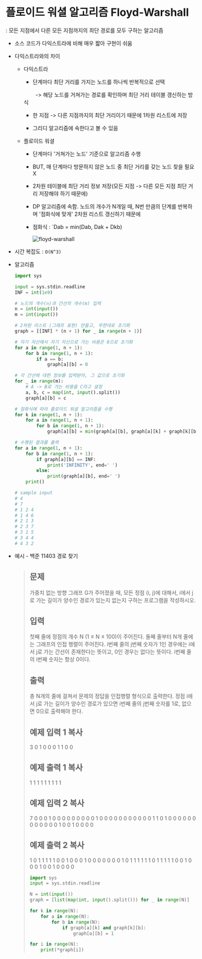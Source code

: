 # 플로이드 워셜 알고리즘 Floyd-Warshall

: 모든 지점에서 다른 모든 지점까지의 최단 경로를 모두 구하는 알고리즘

- 소스 코드가 다익스트라에 비해 매우 짧아 구현이 쉬움

- 다익스트라와의 차이
  
  - 다익스트라
    
    - 단계마다 최단 거리를 가지는 노드를 하나씩 반복적으로 선택
    
            ->  해당 노드를 거쳐가는 경로를 확인하며 최단 거리 테이블 갱신하는 방식
    
    - 한 지점 -> 다른 지점까지의 최단 거리이기 때문에 1차원 리스트에 저장
    
    - 그리디 알고리즘에 속한다고 볼 수 있음
  
  - 플로이드 워셜
    
    - 단계마다 '거쳐가는 노드' 기준으로 알고리즘 수행
    
    - BUT, 매 단계마다 방문하지 않은 노드 중 최단 거리를 갖는 노드 찾을 필요 X
    
    - 2차원 테이블에 최단 거리 정보 저장(모든 지점 -> 다른 모든 지점 최단 거리 저장해야 하기 때문에)
    
    - DP 알고리즘에 속함. 노드의 개수가 N개일 때, N번 만큼의 단계를 반복하며 '점화식에 맞게' 2차원 리스트 갱신하기 때문에
    
    - 점화식 : `Dab = min(Dab, Dak + Dkb)
      
      ![floyd-warshall](https://github.com/user-attachments/assets/7403f5c4-8ef1-4f73-a2f4-e0a3d4195f0b)

- 시간 복잡도 : `O(N^3)`

- 알고리즘
  
  ```python
  import sys
  
  input = sys.stdin.readline
  INF = int(1e9)
  
  # 노드의 개수(n)과 간선의 개수(m) 입력
  n = int(input())
  m = int(input())
  
  # 2차원 리스트 (그래프 표현) 만들고, 무한대로 초기화
  graph = [[INF] * (n + 1) for _ in range(n + 1)]
  
  # 자기 자신에서 자기 자신으로 가는 비용은 0으로 초기화
  for a in range(1, n + 1):
      for b in range(1, n + 1):
          if a == b:
              graph[a][b] = 0
  
  # 각 간선에 대한 정보를 입력받아, 그 값으로 초기화
  for _ in range(m):
      # A -> B로 가는 비용을 C라고 설정
      a, b, c = map(int, input().split())
      graph[a][b] = c
  
  # 점화식에 따라 플로이드 워셜 알고리즘을 수행
  for k in range(1, n + 1):
      for a in range(1, n + 1):
          for b in range(1, n + 1):
              graph[a][b] = min(graph[a][b], graph[a][k] + graph[k][b])
  
  # 수행된 결과를 출력
  for a in range(1, n + 1):
      for b in range(1, n + 1):
          if graph[a][b] == INF:
              print('INFINITY', end=' ')
          else:
              print(graph[a][b], end=' ')
      print()
  
  # sample input
  # 4
  # 7
  # 1 2 4
  # 1 4 6
  # 2 1 3
  # 2 3 7
  # 3 1 5
  # 3 4 4
  # 4 3 2
  ```

- 예시 - 백준 11403 경로 찾기
  
  > ## 문제
  > 
  > 가중치 없는 방향 그래프 G가 주어졌을 때, 모든 정점 (i, j)에 대해서, i에서 j로 가는 길이가 양수인 경로가 있는지 없는지 구하는 프로그램을 작성하시오.
  > 
  > ## 입력
  > 
  > 첫째 줄에 정점의 개수 N (1 ≤ N ≤ 100)이 주어진다. 둘째 줄부터 N개 줄에는 그래프의 인접 행렬이 주어진다. i번째 줄의 j번째 숫자가 1인 경우에는 i에서 j로 가는 간선이 존재한다는 뜻이고, 0인 경우는 없다는 뜻이다. i번째 줄의 i번째 숫자는 항상 0이다.
  > 
  > ## 출력
  > 
  > 총 N개의 줄에 걸쳐서 문제의 정답을 인접행렬 형식으로 출력한다. 정점 i에서 j로 가는 길이가 양수인 경로가 있으면 i번째 줄의 j번째 숫자를 1로, 없으면 0으로 출력해야 한다.
  > 
  > ## 예제 입력 1 복사
  > 
  > 3
  > 0 1 0
  > 0 0 1
  > 1 0 0
  > 
  > ## 예제 출력 1 복사
  > 
  > 1 1 1
  > 1 1 1
  > 1 1 1
  > 
  > ## 예제 입력 2 복사
  > 
  > 7
  > 0 0 0 1 0 0 0
  > 0 0 0 0 0 0 1
  > 0 0 0 0 0 0 0
  > 0 0 0 0 1 1 0
  > 1 0 0 0 0 0 0
  > 0 0 0 0 0 0 1
  > 0 0 1 0 0 0 0
  > 
  > ## 예제 출력 2 복사
  > 
  > 1 0 1 1 1 1 1
  > 0 0 1 0 0 0 1
  > 0 0 0 0 0 0 0
  > 1 0 1 1 1 1 1
  > 1 0 1 1 1 1 1
  > 0 0 1 0 0 0 1
  > 0 0 1 0 0 0 0
  > 
  > ```python
  > import sys
  > input = sys.stdin.readline
  > 
  > N = int(input())
  > graph = [list(map(int, input().split())) for _ in range(N)]
  > 
  > for k in range(N):
  >     for a in range(N):
  >         for b in range(N):
  >             if graph[a][k] and graph[k][b]:
  >                 graph[a][b] = 1
  > 
  > for i in range(N):
  >     print(*graph[i])
  > ```


